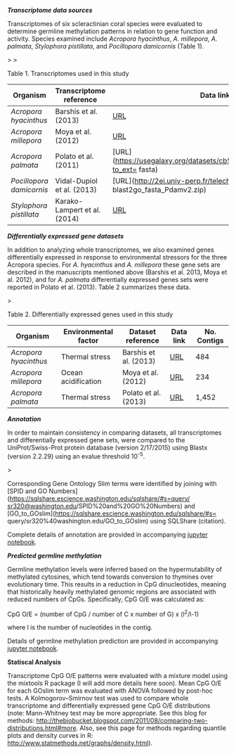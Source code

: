 

_**Transcriptome data sources**_

Transcriptomes of six scleractinian coral species were evaluated to determine germline methylation patterns in relation to gene function and activity. Species examined include *Acropora hyacinthus*, *A. millepora*, *A. palmata*, *Stylophora pistillata*, and *Pocillopora damicornis* (Table 1). 


<!REMOVE URLS>>


<!THERE ARE 5 LISTED BELOW, SIX IN RESULTS?????>>



Table 1. Transcriptomes used in this study 

Organism | Transcriptome reference | Data link | No. Contigs 
--------- | ---------- | --------- | -------- 
*Acropora hyacinthus* | Barshis et al. (2013) | [URL](http://palumbi.stanford.edu/data/33496_Ahyacinthus_CoralContigs.fasta.zip) | 33,496 
*Acropora millepora* | Moya et al. (2012) | [URL](http://www.ncbi.nlm.nih.gov/nuccore?term=74409%5BBioProject%5D) | 52,963
*Acropora palmata* | Polato et al. (2011) | [URL](https://usegalaxy.org/datasets/cb51c4a06d7ae94e/display?to_ext= fasta) | 88,020
*Pocillopora damicornis* | Vidal-Dupiol et al. (2013) | [URL](http://2ei.univ-perp.fr/telechargement/transcriptomes/ blast2go_fasta_Pdamv2.zip) | 72,890 
*Stylophora pistillata* | Karako-Lampert et al. (2014) | [URL](http://data.centrescientifique.mc/Data/454Isotigs.fas.zip) | 15,052


_**Differentially expressed gene datasets**_

In addition to analyzing whole transcriptomes, we also examined genes differentially expressed in response to environmental stressors for the three Acropora species. For *A. hyacinthus* and *A. millepora* these gene sets are described in the manuscripts mentioned above (Barshis et al. 2013, Moya et al. 2012), and for *A. palmata* differentially expressed genes sets were reported in Polato
et al. (2013). Table 2 summarizes these data.


<!INDICATED TECHNOLOGY USED FOR DEGS ID>>


Table 2. Differentially expressed genes used in this study 

Organism | Environmental factor | Dataset reference | Data link | No. Contigs 
--------- | ---------- | --------- | -------- |-------- 
*Acropora hyacinthus* | Thermal stress | Barshis et al. (2013) | [URL](http://www.pnas.org/content/suppl/2013/01/02/1210224110.DCSupplemental/sd01.xlsx) | 484
*Acropora millepora* | Ocean acidification | Moya et al. (2012) | [URL](http://onlinelibrary.wiley.com/store/10.1111/j.1365-294X.2012.05554.x/asset/supinfo/MEC_5554_sm_FigS1-S3_TableS1-S9.pdf?v=1&s=8986ebf969c7552ad857973fff80a0752f87a129) | 234
*Acropora palmata* | Thermal stress | Polato et al. (2013) | [URL](http://datadryad.org/bitstream/handle/10255/dryad.39350/SuppTableS3_Final.xlsx?sequence=1) | 1,452


_**Annotation**_

In order to maintain consistency in comparing datasets, all transcriptomes and  differentially expressed gene sets, were compared to the UniProt/Swiss-Prot protein database (version 2/17/2015) using Blastx (version 2.2.29) using an evalue threshold 10<sup>-5</sup>.



<!URLS DO NOT WORK IN A MANUSCRIPT>>


Corresponding Gene Ontology Slim terms were identified by joining with [SPID and GO
Numbers](https://sqlshare.escience.washington.edu/sqlshare/#s=query/
sr320@washington.edu/SPID%20and%20GO%20Numbers) and
[GO_to_GOslim](https://sqlshare.escience.washington.edu/sqlshare/#s=
query/sr320%40washington.edu/GO_to_GOslim) using SQLShare (citation).

Complete details of annotation are provided in accompanying [jupyter notebook](https://github.com/jldimond/Coral-CpG-ratio-MS/tree/master/ipynb).


_**Predicted germline methylation**_

Germline methylation levels were inferred based on the hypermutability of methylated cytosines, which tend towards conversion to thymines over evolutionary time. This results in a reduction in CpG dinucleotides, meaning that historically heavily methylated genomic regions are associated with
reduced numbers of CpGs. Specifically, CpG O/E was calculated as:

CpG O/E = (number of CpG / number of C x number of G) x (l<sup>2</sup>/l-1)

where l is the number of nucleotides in the contig.




Details of germline methylation prediction are provided in accompanying [jupyter notebook](https://github.com/jldimond/Coral-CpG-ratio-MS/tree/master/ipynb).



**Statiscal Analysis** 

Transcriptome CpG O/E patterns were evaluated with a mixture model using the mixtools R package (I will add more details here soon). Mean CpG O/E for each GOslim term was evaluated with ANOVA followed by post-hoc tests. A Kolmogorov–Smirnov test was used to compare whole transcriptome and differentially expressed gene CpG O/E distributions (note: Mann-Whitney test may be more appropriate. See this blog for methods: http://thebiobucket.blogspot.com/2011/08/comparing-two-distributions.html#more. Also, see this page for methods regarding quantile plots and density curves in R: http://www.statmethods.net/graphs/density.html).
